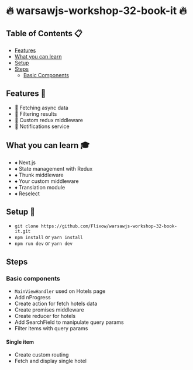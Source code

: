 # :fire: warsawjs-workshop-32-book-it :fire:

## Table of Contents :clipboard:

- [Features](#features-speedboat)
- [What you can learn](#what-you-can-learn-mortar_board)
- [Setup](#setup-hammer)
- [Steps](#steps)
  - [Basic Components](#basic-components)

## Features :speedboat:
* :gem: Fetching async data
* :gem: Filtering results
* :gem: Custom redux middleware
* :gem: Notifications service

## What you can learn :mortar_board:
* :diamonds: Next.js
* :diamonds: State management with Redux
* :diamonds: Thunk middleware
* :diamonds: Your custom middleware
* :diamonds: Translation module
* :diamonds: Reselect

## Setup :hammer:
* ```git clone https://github.com/Flixow/warsawjs-workshop-32-book-it.git```
* ```npm install``` or ```yarn install```
* ```npm run dev``` or ```yarn dev```

## Steps
### Basic components
* `MainViewHandler` used on Hotels page
* Add nProgress
* Create action for fetch hotels data
* Create promises middleware
* Create reducer for hotels
* Add SearchField to manipulate query params
* Filter items with query params

#### Single item
* Create custom routing
* Fetch and display single hotel
